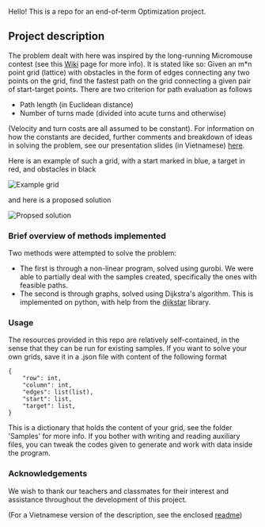 Hello! This is a repo for an end-of-term Optimization project.

## Project description
The problem dealt with here was inspired by the long-running Micromouse contest (see this [Wiki](https://en.wikipedia.org/wiki/Micromouse) page for more info). It is stated like so:
Given an m*n point grid (lattice) with obstacles in the form of edges connecting any two points on the grid, find the fastest path on the grid connecting a given pair of start-target points. There are two criterion for path evaluation as follows
- Path length (in Euclidean distance)
- Number of turns made (divided into acute turns and otherwise)

(Velocity and turn costs are all assumed to be constant). For information on how the constants are decided, further comments and breakdown of ideas in solving the problem, see our presentation slides (in Vietnamese) [here]().

Here is an example of such a grid, with a start marked in blue, a target in red, and obstacles in black

![](/Sample_images/Size4/sample3.png "Example grid")

and here is a proposed solution

![](/Proposed_solutions/Visualize/Size4/sample3.png "Propsed solution")

### Brief overview of methods implemented
Two methods were attempted to solve the problem:
- The first is through a non-linear program, solved using gurobi. We were able to partially deal with the samples created, specifically the ones with feasible paths.
- The second is through graphs, solved using Dijkstra's algorithm. This is implemented on python, with help from the [dijkstar](https://pypi.org/project/Dijkstar/) library.

### Usage
The resources provided in this repo are relatively self-contained, in the sense that they can be run for existing samples. If you want to solve your own grids, save it in a .json file with content of the following format

    {
        "row": int,
        "column": int,
        "edges": list(list),
        "start": list,
        "target": list,
    }
This is a dictionary that holds the content of your grid, see the folder 'Samples' for more info. If you bother with writing and reading auxiliary files, you can tweak the codes given to generate and work with data inside the program.

### Acknowledgements
We wish to thank our teachers and classmates for their interest and assistance throughout the development of this project.

(For a Vietnamese version of the description, see the enclosed [readme](/readme(Vietnamese).md))